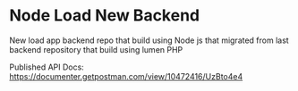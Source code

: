 # Node Load New Backend
New load app backend repo that build using Node js that migrated from last backend repository that build using lumen PHP

Published API Docs:
https://documenter.getpostman.com/view/10472416/UzBto4e4
